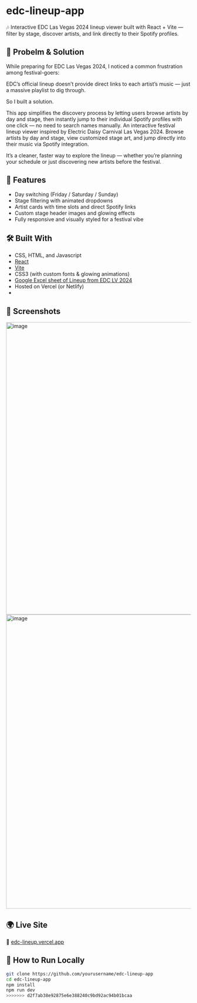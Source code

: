 # edc-lineup-app
🎶 Interactive EDC Las Vegas 2024 lineup viewer built with React + Vite — filter by stage, discover artists, and link directly to their Spotify profiles.

## 🎡 Probelm & Solution
While preparing for EDC Las Vegas 2024, I noticed a common frustration among festival-goers:

EDC’s official lineup doesn’t provide direct links to each artist’s music — just a massive playlist to dig through.

So I built a solution.

This app simplifies the discovery process by letting users browse artists by day and stage, then instantly jump to their individual Spotify profiles with one click — no need to search names manually. An interactive festival lineup viewer inspired by Electric Daisy Carnival Las Vegas 2024. Browse artists by day and stage, view customized stage art, and jump directly into their music via Spotify integration.

It’s a cleaner, faster way to explore the lineup — whether you’re planning your schedule or just discovering new artists before the festival.

## 🚀 Features

- Day switching (Friday / Saturday / Sunday)
- Stage filtering with animated dropdowns
- Artist cards with time slots and direct Spotify links
- Custom stage header images and glowing effects
- Fully responsive and visually styled for a festival vibe

## 🛠 Built With
- CSS, HTML, and Javascript
- [React](https://reactjs.org/)
- [Vite](https://vitejs.dev/)
- CSS3 (with custom fonts & glowing animations)
- [Google Excel sheet of Lineup from EDC LV 2024](https://docs.google.com/spreadsheets/d/1W3ozwXEg0zGElrG-K4GLPyXZ-qhP8IHEhwfp2WoT4ak/edit?usp=sharing)
- Hosted on Vercel (or Netlify)
- 

## 📸 Screenshots

<img width="1400" height="797" alt="image" src="https://github.com/user-attachments/assets/d5aa38c5-fcbf-424a-b98f-c27881352b73" />
<img width="1296" height="802" alt="image" src="https://github.com/user-attachments/assets/bb3bcd8b-6d54-48c1-9ade-81d9e1c5cd90" />


## 🌍 Live Site

🔗 [edc-lineup.vercel.app](https://your-live-site-url.com)

## 📁 How to Run Locally

```bash
git clone https://github.com/yourusername/edc-lineup-app
cd edc-lineup-app
npm install
npm run dev
>>>>>>> d2f7ab38e92875e6e388240c9bd92ac94b01bcaa
